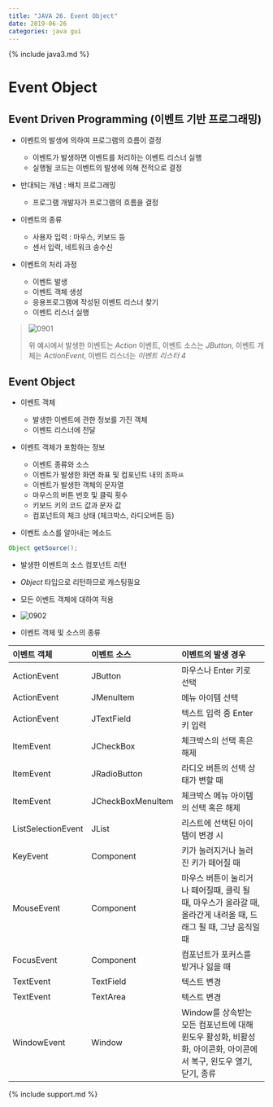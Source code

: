 ```yaml
---
title: "JAVA 26. Event Object"
date: 2019-06-26
categories: java gui
---
```


{% include java3.md %}

# Event Object

## Event Driven Programming (이벤트 기반 프로그래밍)

* 이벤트의 발생에 의하여 프로그램의 흐름이 결정
  * 이벤트가 발생하면 이벤트를 처리하는 이벤트 리스너 실행
  * 실행될 코드는 이벤트의 발생에 의해 전적으로 결정
* 반대되는 개념 : 배치 프로그래밍
  * 프로그램 개발자가 프로그램의 흐름을 결정
* 이벤트의 종류
  * 사용자 입력 : 마우스, 키보드 등
  * 센서 입력, 네트워크 송수신
  
* 이벤트의 처리 과정
  * 이벤트 발생
  * 이벤트 객체 생성
  * 응용프로그램에 작성된 이벤트 리스너 찾기
  * 이벤트 리스너 실행
  
> ![0901](https://user-images.githubusercontent.com/26007107/60147599-06ef8980-9809-11e9-8b78-937355353de0.png)
> 
> 위 예시에서 발생한 이벤트는 *Action* 이벤트, 이벤트 소스는 *JButton*, 이벤트 개체는 *ActionEvent*, 이벤트 리스너는 *이벤트 리스터 4*


## Event Object

* 이벤트 객체
  * 발생한 이벤트에 관한 정보를 가진 객체
  * 이벤트 리스너에 전달
* 이벤트 객체가 포함하는 정보
  * 이벤트 종류와 소스
  * 이벤트가 발생한 화면 좌표 및 컴포넌트 내의 조파ㅛ
  * 이벤트가 발생한 객체의 문자열
  * 마우스의 버튼 번호 및 클릭 횟수
  * 키보드 키의 코드 값과 문자 값
  * 컴포넌트의 체크 상태 (체크박스, 라디오버튼 등)

* 이벤트 소스를 알아내는 메소드

~~~java
Object getSource();
~~~
  
  * 발생한 이벤트의 소스 컴포넌트 리턴
  * *Object* 타입으로 리턴하므로 캐스팅필요
  * 모든 이벤트 객체에 대하여 적용
  * ![0902](https://user-images.githubusercontent.com/26007107/60147783-b4fb3380-9809-11e9-96bf-44a9e62e9fa9.png)

* 이벤트 객체 및 소스의 종류

이벤트 객체 | 이벤트 소스 | 이벤트의 발생 경우
:---|:---|:---
ActionEvent | JButton | 마우스나 Enter 키로 선택
ActionEvent | JMenuItem | 메뉴 아이템 선택
ActionEvent | JTextField | 텍스트 입력 중 Enter 키 입력
ItemEvent | JCheckBox | 체크박스의 선택 혹은 해제
ItemEvent | JRadioButton | 라디오 버튼의 선택 상태가 변할 때
ItemEvent | JCheckBoxMenuItem | 체크박스 메뉴 아이템의 선택 혹은 해제
ListSelectionEvent | JList | 리스트에 선택된 아이템이 변경 시
KeyEvent | Component | 키가 눌러지거나 눌러진 키가 떼어질 때
MouseEvent | Component | 마우스 버튼이 눌리거나 떼어질때, 클릭 될 때, 마우스가 올라갈 때, 올라간게 내려올 때, 드래그 될 때, 그냥 움직일 때
FocusEvent | Component | 컴포넌트가 포커스를 받거나 잃을 때
TextEvent | TextField | 텍스트 변경
TextEvent | TextArea | 텍스트 변경
WindowEvent | Window | Window를 상속받는 모든 컴포넌트에 대해 윈도우 활성화, 비활성화, 아이콘화, 아이콘에서 복구, 왼도우 열기, 닫기, 종류

 
{% include support.md %}
